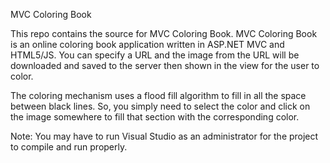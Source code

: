 MVC Coloring Book

This repo contains the source for MVC Coloring Book. MVC Coloring Book is an online coloring book application written in ASP.NET MVC and HTML5/JS. You can specify a URL and the image from the URL will be downloaded and saved to the server then shown in the view for the user to color.

The coloring mechanism uses a flood fill algorithm to fill in all the space between black lines. So, you simply need to select the color and click on the image somewhere to fill that section with the corresponding color.

Note: You may have to run Visual Studio as an administrator for the project to compile and run properly.